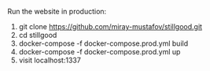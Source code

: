  Run the website in production:
1. git clone https://github.com/miray-mustafov/stillgood.git
2. cd stillgood
3. docker-compose -f docker-compose.prod.yml build
4. docker-compose -f docker-compose.prod.yml up
5. visit localhost:1337
